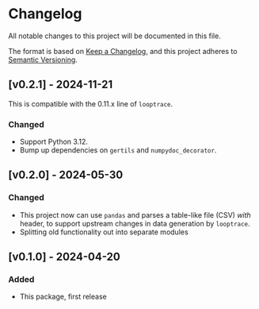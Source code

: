 # Changelog
All notable changes to this project will be documented in this file.

The format is based on [Keep a Changelog](https://keepachangelog.com/en/1.1.0/),
and this project adheres to [Semantic Versioning](https://semver.org/spec/v2.0.0.html).

## [v0.2.1] - 2024-11-21
This is compatible with the 0.11.x line of `looptrace`.

### Changed
* Support Python 3.12.
* Bump up dependencies on `gertils` and `numpydoc_decorator`.

## [v0.2.0] - 2024-05-30

### Changed
* This project now can use `pandas` and parses a table-like file (CSV) _with_ header, to support upstream changes in data generation by `looptrace`.
* Splitting old functionality out into separate modules

## [v0.1.0] - 2024-04-20
 
### Added
* This package, first release
